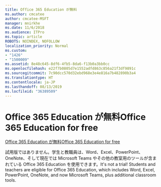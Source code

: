 ```yaml
---
title: Office 365 Education が無料
ms.author: cmcatee
author: cmcatee-MSFT
manager: mnirkhe
ms.date: 11/6/2018
ms.audience: ITPro
ms.topic: article
ROBOTS: NOINDEX, NOFOLLOW
localization_priority: Normal
ms.custom:
- "1426"
- "1500009"
ms.assetid: 8e48c645-8df6-4fb5-8da6-f13b0a3bb0cc
ms.openlocfilehash: e22f7b0805d7e1552adfd863c856a21f3df9891c
ms.sourcegitcommit: 7c90dcc570d32ebd968e3e4e816a7b482890b3a4
ms.translationtype: HT
ms.contentlocale: ja-JP
ms.lasthandoff: 08/13/2019
ms.locfileid: "36389509"
---
```

# <a name="office-365-education-for-free"></a><span data-ttu-id="82b9d-102">Office 365 Education が無料</span><span class="sxs-lookup"><span data-stu-id="82b9d-102">Office 365 Education for free</span></span>

[<span data-ttu-id="82b9d-103">Office 365 Education が無料</span><span class="sxs-lookup"><span data-stu-id="82b9d-103">Office 365 Education for free</span></span>](https://products.office.com/student/office-in-education?ms.officeurl=students)
  
<span data-ttu-id="82b9d-p101">試用版ではありません。学生と教職員は、Word、Excel、PowerPoint、OneNote、そして現在では Microsoft Teams やその他の教室用のツールが含まれている Office 365 Education を使用できます。</span><span class="sxs-lookup"><span data-stu-id="82b9d-p101">It's not a trial! Students and teachers are eligible for Office 365 Education, which includes Word, Excel, PowerPoint, OneNote, and now Microsoft Teams, plus additional classroom tools.</span></span>